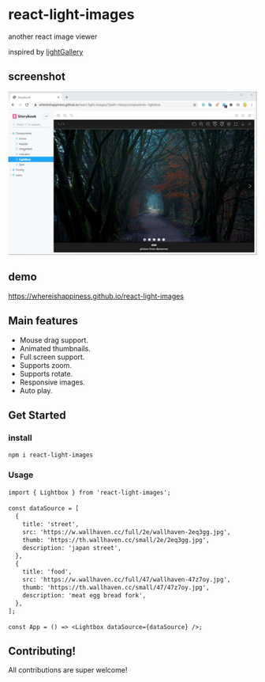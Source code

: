 # react-light-images
another react image viewer

inspired by [lightGallery](https://github.com/sachinchoolur/lightGallery)

## screenshot

![screenshot](screenshot.jpg)

## demo

https://whereishappiness.github.io/react-light-images

## Main features

* Mouse drag support.
* Animated thumbnails.
* Full screen support.
* Supports zoom.
* Supports rotate.
* Responsive images.
* Auto play.

## Get Started

### install

```
npm i react-light-images
```

### Usage

```
import { Lightbox } from 'react-light-images';

const dataSource = [
  {
    title: 'street',
    src: 'https://w.wallhaven.cc/full/2e/wallhaven-2eq3gg.jpg',
    thumb: 'https://th.wallhaven.cc/small/2e/2eq3gg.jpg',
    description: 'japan street',
  },
  {
    title: 'food',
    src: 'https://w.wallhaven.cc/full/47/wallhaven-47z7oy.jpg',
    thumb: 'https://th.wallhaven.cc/small/47/47z7oy.jpg',
    description: 'meat egg bread fork',
  },
];

const App = () => <Lightbox dataSource={dataSource} />;
```

## Contributing!

All contributions are super welcome!
